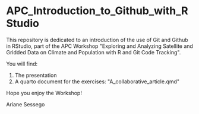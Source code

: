 # APC_Introduction_to_Github_with_RStudio
This repository is dedicated to an introduction of the use of Git and Github in RStudio, part of the APC Workshop "Exploring and Analyzing Satellite and Gridded Data on Climate and Population with R and Git Code Tracking".

You will find:
1. The presentation
2. A quarto document for the exercises: "A_collaborative_article.qmd"

Hope you enjoy the Workshop! 

Ariane Sessego

